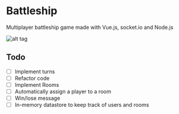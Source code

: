 # Battleship
Multiplayer battleship game made with Vue.js, socket.io and Node.js

![alt tag](http://i.imgur.com/5qRAPcv.png)

## Todo
- [ ] Implement turns
- [ ] Refactor code
- [ ] Implement Rooms
- [ ] Automatically assign a player to a room
- [ ] Win/lose message
- [ ] In-memory datastore to keep track of users and rooms
